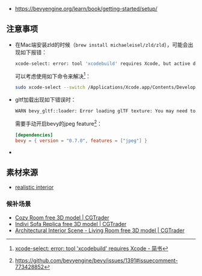 - https://bevyengine.org/learn/book/getting-started/setup/

## 注意事项

- 在Mac端安装zld的时候（`brew install michaeleisel/zld/zld`），可能会出现如下报错：

  ```bash
  xcode-select: error: tool 'xcodebuild' requires Xcode, but active developer directory '/Library/Developer/CommandLineTools' is a command line tools instance
  ```

  可以考虑使用如下命令来解决[^1]：

  ```bash
  sudo xcode-select --switch /Applications/Xcode.app/Contents/Developer/
  ```

- gltf加载出现如下错误时：

  ```bash
  WARN bevy_gltf::loader: Error loading glTF texture: You may need to add the feature for the file format: failed to load an image: The image format Jpeg is not supported
  ```

  需要手动开启bevy的jpeg feature[^2]：

  ```toml
  [dependencies]
  bevy = { version = "0.7.0", features = ["jpeg"] }
  ```

  

- 



## 素材来源

- [realistic interior](https://www.cgtrader.com/free-3d-models/interior/bedroom/realistic-bedroom-ef83a980-44c8-4046-a179-c37b582e2bff)

### 候补场景

- [Cozy Room free 3D model | CGTrader](https://www.cgtrader.com/free-3d-models/interior/living-room/cozy-room-98cce965-ef86-4d82-b4cd-0010be9a533b)
- [Indivi Sofa Replica free 3D model | CGTrader](https://www.cgtrader.com/free-3d-models/interior/living-room/indivi-sofa-replica)
- [Architectural Interior Scene - Living Room free 3D model | CGTrader](https://www.cgtrader.com/free-3d-models/interior/living-room/architectural-interior-scene-living-room)

[^1]: [xcode-select: error: tool 'xcodebuild' requires Xcode - 简书](https://www.jianshu.com/p/07a281ff57d3)
[^2]: https://github.com/bevyengine/bevy/issues/1391#issuecomment-773428852
